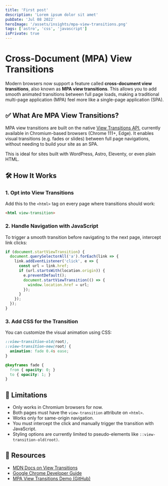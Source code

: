 ```yaml
---
title: 'First post'
description: 'Lorem ipsum dolor sit amet'
pubDate: 'Jul 08 2022'
heroImage: '/assets/insights/mpa-view-transitions.png'
tags: ['astro', 'css', 'javascript']
isPrivate: true
---
```



# Cross-Document (MPA) View Transitions

Modern browsers now support a feature called **cross-document view transitions**, also known as **MPA view transitions**. This allows you to add smooth animated transitions between full page loads, making a traditional multi-page application (MPA) feel more like a single-page application (SPA).

## ✅ What Are MPA View Transitions?

MPA view transitions are built on the native [View Transitions API](https://developer.mozilla.org/en-US/docs/Web/API/View_Transitions_API), currently available in Chromium-based browsers (Chrome 111+, Edge). It enables visual transitions (e.g. fades or slides) between full page navigations, without needing to build your site as an SPA.

This is ideal for sites built with WordPress, Astro, Eleventy, or even plain HTML.

## 🛠️ How It Works

### 1. Opt into View Transitions

Add this to the `<html>` tag on every page where transitions should work:

```html
<html view-transition>
```

### 2. Handle Navigation with JavaScript

To trigger a smooth transition before navigating to the next page, intercept link clicks:

```js
if (document.startViewTransition) {
  document.querySelectorAll('a').forEach(link => {
    link.addEventListener('click', e => {
      const url = link.href;
      if (url.startsWith(location.origin)) {
        e.preventDefault();
        document.startViewTransition(() => {
          window.location.href = url;
        });
      }
    });
  });
}
```

### 3. Add CSS for the Transition

You can customize the visual animation using CSS:

```css
::view-transition-old(root),
::view-transition-new(root) {
  animation: fade 0.4s ease;
}

@keyframes fade {
  from { opacity: 0; }
  to { opacity: 1; }
}
```

## 🚧 Limitations

- Only works in Chromium browsers for now.
- Both pages must have the `view-transition` attribute on `<html>`.
- Works only for same-origin navigation.
- You must intercept the click and manually trigger the transition with JavaScript.
- Styling options are currently limited to pseudo-elements like `::view-transition-old(root)`.

## 🔗 Resources

- [MDN Docs on View Transitions](https://developer.mozilla.org/en-US/docs/Web/API/View_Transitions_API)
- [Google Chrome Developer Guide](https://developer.chrome.com/docs/web-platform/view-transitions/)
- [MPA View Transitions Demo (GitHub)](https://github.com/argyleink/animate-site-nav)
